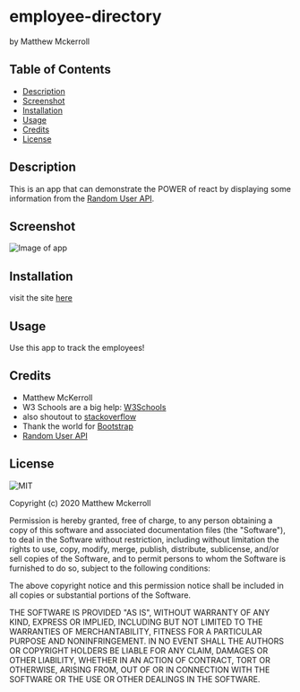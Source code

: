 # employee-directory
by Matthew Mckerroll

## Table of Contents

* [Description](#Description)
* [Screenshot](#Screenshot)
* [Installation](#installation)
* [Usage](#Usage)
* [Credits](#credits)
* [License](#license)

## Description

This is an app that can demonstrate the POWER of react by displaying some information from the  [Random User API](https://randomuser.me/).

## Screenshot
![Image of app](./public/assets/img/screenshotofsite.png)

## Installation

visit the site [here](https://arcane-retreat-61963.herokuapp.com/)


## Usage 

Use this app to track the employees!

## Credits

* Matthew McKerroll
* W3 Schools are a big help: [W3Schools](https://www.w3schools.com/)  
* also shoutout to [stackoverflow](https://stackoverflow.com/)
* Thank the world for [Bootstrap](https://getbootstrap.com/)
* [Random User API](https://randomuser.me/)

## License

![MIT](https://img.shields.io/apm/l/atomic-design-ui.svg?)

Copyright (c) 2020 Matthew Mckerroll

Permission is hereby granted, free of charge, to any person obtaining a copy
of this software and associated documentation files (the "Software"), to deal
in the Software without restriction, including without limitation the rights
to use, copy, modify, merge, publish, distribute, sublicense, and/or sell
copies of the Software, and to permit persons to whom the Software is
furnished to do so, subject to the following conditions:

The above copyright notice and this permission notice shall be included in all
copies or substantial portions of the Software.

THE SOFTWARE IS PROVIDED "AS IS", WITHOUT WARRANTY OF ANY KIND, EXPRESS OR
IMPLIED, INCLUDING BUT NOT LIMITED TO THE WARRANTIES OF MERCHANTABILITY,
FITNESS FOR A PARTICULAR PURPOSE AND NONINFRINGEMENT. IN NO EVENT SHALL THE
AUTHORS OR COPYRIGHT HOLDERS BE LIABLE FOR ANY CLAIM, DAMAGES OR OTHER
LIABILITY, WHETHER IN AN ACTION OF CONTRACT, TORT OR OTHERWISE, ARISING FROM,
OUT OF OR IN CONNECTION WITH THE SOFTWARE OR THE USE OR OTHER DEALINGS IN THE
SOFTWARE.

